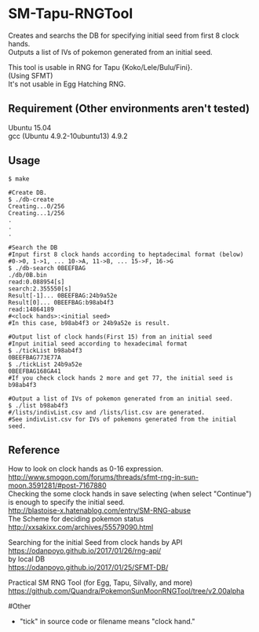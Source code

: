 SM-Tapu-RNGTool
====
Creates and searchs the DB for specifying initial seed from first 8 clock hands.   
Outputs a list of IVs of pokemon generated from an initial seed.  

This tool is usable in RNG for Tapu {Koko/Lele/Bulu/Fini}.  
(Using SFMT)  
It's not usable in Egg Hatching RNG.  

## Requirement  (Other environments aren't tested)
Ubuntu 15.04  
gcc (Ubuntu 4.9.2-10ubuntu13) 4.9.2  

## Usage
```
$ make

#Create DB.
$ ./db-create
Creating...0/256
Creating...1/256
.
.
.

#Search the DB
#Input first 8 clock hands according to heptadecimal format (below)
#0->0, 1->1, ... 10->A, 11->B, ... 15->F, 16->G
$ ./db-search 0BEEFBAG
./db/0B.bin
read:0.088954[s]
search:2.355550[s]
Result[-1]... 0BEEFBAG:24b9a52e
Result[0]... 0BEEFBAG:b98ab4f3
read:14864189
#<clock hands>:<initial seed>
#In this case, b98ab4f3 or 24b9a52e is result.

#Output list of clock hands(First 15) from an initial seed
#Input initial seed according to hexadecimal format
$ ./tickList b98ab4f3
0BEEFBAG773E77A
$ ./tickList 24b9a52e
0BEEFBAG168GA41
#If you check clock hands 2 more and get 77, the initial seed is b98ab4f3

#Output a list of IVs of pokemon generated from an initial seed.
$ ./list b98ab4f3
#/lists/indivList.csv and /lists/list.csv are generated.
#See indivList.csv for IVs of pokemons generated from the initial seed.
```

## Reference
How to look on clock hands as 0-16 expression.  
http://www.smogon.com/forums/threads/sfmt-rng-in-sun-moon.3591281/#post-7167880  
Checking the some clock hands in save selecting (when select "Continue") is enough to specify the initial seed.  
http://blastoise-x.hatenablog.com/entry/SM-RNG-abuse  
The Scheme for deciding pokemon status  
http://xxsakixx.com/archives/55579090.html  

Searching for the initial Seed from clock hands by API  
https://odanpoyo.github.io/2017/01/26/rng-api/  
by local DB   
https://odanpoyo.github.io/2017/01/25/SFMT-DB/  

Practical SM RNG Tool (for Egg, Tapu, Silvally, and more)  
https://github.com/Quandra/PokemonSunMoonRNGTool/tree/v2.00alpha  

#Other
- "tick" in source code or filename means "clock hand."  
